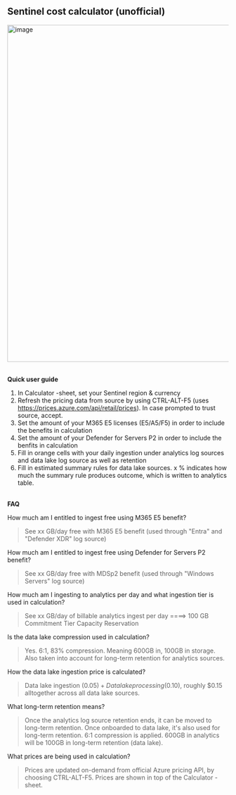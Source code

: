 ## Sentinel cost calculator (unofficial)

<img width="1525" height="765" alt="image" src="https://github.com/user-attachments/assets/48332ec1-f924-4f86-8930-383b196d4e1e" />
<br/><br/>

**Quick user guide**
	
1)	In Calculator -sheet, set your Sentinel region & currency 
2)	Refresh the pricing data from source by using CTRL-ALT-F5 (uses https://prices.azure.com/api/retail/prices). In case prompted to trust source, accept.
3)	Set the amount of your M365 E5 licenses (E5/A5/F5) in order to include the benefits in calculation
4)	Set the amount of your Defender for Servers P2 in order to include the benfits in calculation
5)	Fill in orange cells with your daily ingestion under analytics log sources and data lake log source as well as retention
6)	Fill in estimated summary rules for data lake sources. x % indicates how much the summary rule produces outcome, which is written to analytics table.
<br/><br/>

**FAQ**

How much am I entitled to ingest free using M365 E5 benefit?
> See xx GB/day free with M365 E5 benefit (used through "Entra" and "Defender XDR" log source)

How much am I entitled to ingest free using Defender for Servers P2 benefit?
> See xx GB/day free with MDSp2 benefit (used through "Windows Servers" log source)

How much am I ingesting to analytics per day and what ingestion tier is used in calculation?
> See xx GB/day of billable analytics ingest per day   ====> 100 GB Commitment Tier Capacity Reservation

Is the data lake compression used in calculation?
> Yes. 6:1, 83% compression. Meaning 600GB in, 100GB in storage. Also taken into account for long-term retention for analytics sources.

How the data lake ingestion price is calculated?
> Data lake ingestion ($0.05) + Data lake processing ($0.10), roughly $0.15 alltogether across all data lake sources.

What long-term retention means?
> Once the analytics log source retention ends, it can be moved to long-term retention. Once onboarded to data lake, it's also used for long-term retention. 6:1 compression is applied. 600GB in analytics will be 100GB in long-term retention (data lake).

What prices are being used in calculation?
> Prices are updated on-demand from official Azure pricing API, by choosing CTRL-ALT-F5. Prices are shown in top of the Calculator -sheet.
